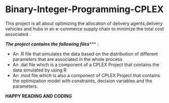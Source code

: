 # Binary-Integer-Programming-CPLEX

This project is all about optimizing the allocation of delivery agents,delivery vehicles and hubs in an e-commerce supply chain to minimize the total cost associated .

*****************The project contains the following files******************** :

* An .R file that simulates the data based on the distribution of different parameters that are associated in the whole process
* An .dat file which is a component of a CPLEX Project that contains the data simulated by using R 
* An .mod file which is also a component of CPLEX Project that contains the optimization model with constraints, decision variables and the parameters.



******************************HAPPY READING AND CODING******************************

